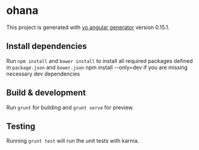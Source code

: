 # ohana

This project is generated with [yo angular generator](https://github.com/yeoman/generator-angular)
version 0.15.1.

## Install dependencies

Run `npm install` and `bower install` to install all required packages defined in `package.json` and `bower.json`
npm install --only=dev if you are missing necessary dev dependencies

## Build & development

Run `grunt` for building and `grunt serve` for preview.

## Testing

Running `grunt test` will run the unit tests with karma.
